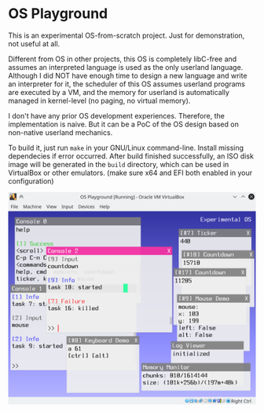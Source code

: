 OS Playground
====

This is an experimental OS-from-scratch project. Just for demonstration, not useful at all.

Different from OS in other projects, this OS is completely libC-free and assumes an interpreted language is used as the only userland language. Although I did NOT have enough time to design a new language and write an interpreter for it, the scheduler of this OS assumes userland programs are executed by a VM, and the memory for userland is automatically managed in kernel-level (no paging, no virtual memory).

I don't have any prior OS development experiences. Therefore, the implementation is naive. But it can be a PoC of the OS design based on non-native userland mechanics.

To build it, just run `make` in your GNU/Linux command-line. Install missing dependecies if error occurred. After build finished successfully, an ISO disk image will be generated in the `build` directory, which can be used in VirtualBox or other emulators. (make sure x64 and EFI both enabled in your configuration)

![screenshot](demo.png)

